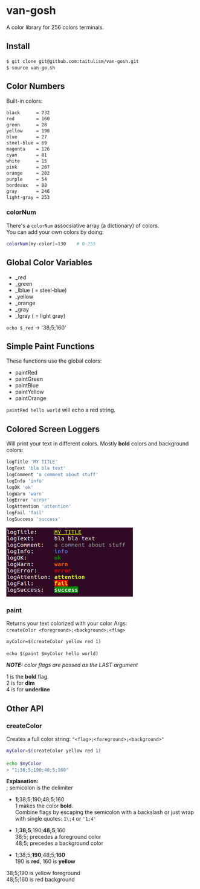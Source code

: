 van-gosh
========
A color library for 256 colors terminals.



Install
-------
`$ git clone git@github.com:taitulism/van-gosh.git`  
`$ source van-go.sh`



Color Numbers
-------------
Built-in colors:
```
black      = 232
red        = 160
green      = 28
yellow     = 190
blue       = 27
steel-blue = 69
magenta    = 126
cyan       = 81
white      = 15
pink       = 207
orange     = 202
purple     = 54
bordeaux   = 88
gray       = 246
light-gray = 253
```


### colorNum  
There's a `colorNum` assocsiative array (a dictionary) of colors.  
You can add your own colors by doing: 
```sh
colorNum[my-color]=130    # 0-255
```


Global Color Variables
----------------------
* _red
* _green
* _lblue  ( = steel-blue)
* _yellow
* _orange
* _gray
* _lgray ( = light gray)

`echo $_red` -> '38;5;160'



Simple Paint Functions
----------------------
These functions use the global colors:
* paintRed
* paintGreen
* paintBlue
* paintYellow
* paintOrange

`paintRed hello world` will echo a red string.



Colored Screen Loggers
----------------------
Will print your text in different colors. Mostly **bold** colors and background colors:
```sh
logTitle 'MY TITLE'
logText 'bla bla text'
logComment 'a comment about stuff'
logInfo 'info'
logOK 'ok'
logWarn 'warn'
logError 'error'
logAttention 'attention'
logFail 'fail'
logSuccess 'success'
```
![loggers examples](https://raw.githubusercontent.com/taitulism/van-gosh/master/logs-example.png)



### paint  
Returns your text colorized with your color
Args:  
`createColor <foreground>;<background>;<flag>`
```
myColor=$(createColor yellow red 1)

echo $(paint $myColor hello world)
```
***NOTE:** color flags are passed as the LAST argument*

1 is the **bold** flag.  
2 is for **dim**  
4 is for __underline__



Other API
---------
### createColor  
Creates a full color string: `"<flag>;<foreground>;<background>"`
```sh
myColor=$(createColor yellow red 1)

echo $myColor
> "1;38;5;190;48;5;160"
```
**Explanation:**  
; semicolon is the delimiter  

* **1**;38;5;190;48;5;160  
1 makes the color **bold**.  
Combine flags by escaping the semicolon with a backslash or just wrap with single quotes: `1\;4` or `'1;4'`

* 1;**38;5**;190;**48;5**;160  
38;5; precedes a foreground color  
48;5; precedes a background color

* 1;38;5;**190**;48;5;**160**    
190 is **red**, 160 is **yellow**

38;5;190 is yellow foreground  
48;5;160 is red background




